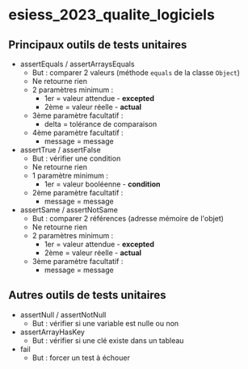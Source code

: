 # esiess_2023_qualite_logiciels
 
## Principaux outils de tests unitaires

- assertEquals / assertArraysEquals
  - But : comparer 2 valeurs (méthode `equals` de la classe `Object`)
  - Ne retourne rien
  - 2 paramètres minimum :
    - 1er = valeur attendue - **excepted**
    - 2ème = valeur réelle - **actual**
  - 3ème paramètre facultatif :
    - delta = tolérance de comparaison
  - 4ème paramètre facultatif :
    - message = message
- assertTrue / assertFalse
  - But : vérifier une condition
  - Ne retourne rien
  - 1 paramètre minimum :
    - 1er = valeur booléenne - **condition**
  - 2ème paramètre facultatif :
    - message = message
- assertSame / assertNotSame
  - But : comparer 2 références (adresse mémoire de l'objet)
  - Ne retourne rien
  - 2 paramètres minimum :
    - 1er = valeur attendue - **excepted**
    - 2ème = valeur réelle - **actual**
  - 3ème paramètre facultatif :
    - message = message

## Autres outils de tests unitaires

- assertNull / assertNotNull
  - But : vérifier si une variable est nulle ou non
- assertArrayHasKey
  - But : vérifier si une clé existe dans un tableau
- fail
  - But : forcer un test à échouer